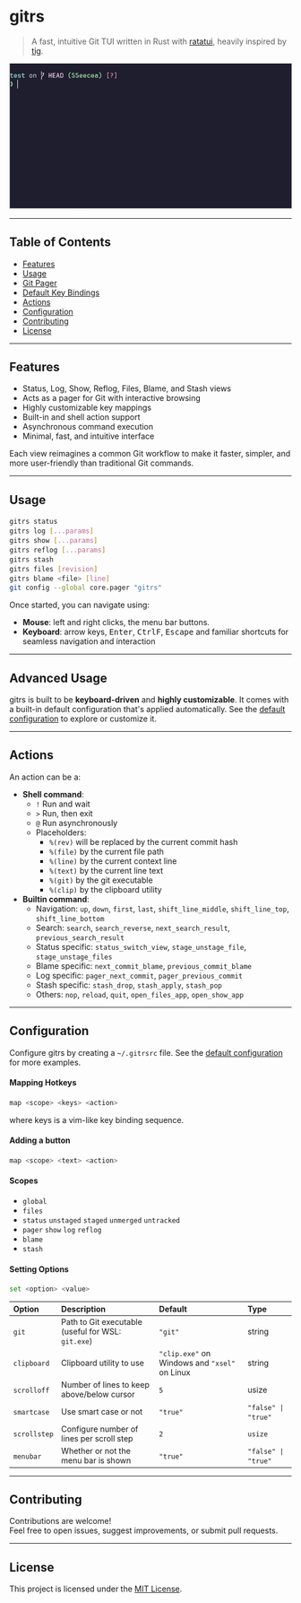 # gitrs

> A fast, intuitive Git TUI written in Rust with [ratatui](https://github.com/ratatui-org/ratatui), heavily inspired by [tig](https://github.com/jonas/tig).

![demo](https://github.com/qleveque/gitrs/blob/main/resources/demo.gif?raw=true)

---

## Table of Contents

- [Features](#features)
- [Usage](#usage)
- [Git Pager](#git-pager)
- [Default Key Bindings](#default-key-bindings)
- [Actions](#actions)
- [Configuration](#configuration)
- [Contributing](#contributing)
- [License](#license)

---

## Features

* Status, Log, Show, Reflog, Files, Blame, and Stash views
* Acts as a pager for Git with interactive browsing
* Highly customizable key mappings
* Built-in and shell action support
* Asynchronous command execution
* Minimal, fast, and intuitive interface

Each view reimagines a common Git workflow to make it faster, simpler, and more user-friendly than traditional Git commands.

---

## Usage

```bash
gitrs status
gitrs log [...params]
gitrs show [...params]
gitrs reflog [...params]
gitrs stash
gitrs files [revision]
gitrs blame <file> [line]
git config --global core.pager "gitrs"
```

Once started, you can navigate using:
* __Mouse__: left and right clicks, the menu bar buttons.
* __Keyboard__: arrow keys, <kbd>Enter</kbd>, <kbd>Ctrl</kbd><kbd>F</kbd>, <kbd>Escape</kbd> and familiar shortcuts for seamless navigation and interaction

---

## Advanced Usage

gitrs is built to be __keyboard-driven__ and __highly customizable__. It comes with a built-in default configuration that's applied automatically.
See the [default configuration](./config/.gitrsrc) to explore or customize it.

---

## Actions

An action can be a:

- **Shell command**:
    * `!` Run and wait
    * `>` Run, then exit
    * `@` Run asynchronously
    * Placeholders:
        * `%(rev)` will be replaced by the current commit hash
        * `%(file)` by the current file path
        * `%(line)` by the current context line
        * `%(text)` by the current line text
        * `%(git)` by the git executable
        * `%(clip)` by the clipboard utility
- **Builtin command**:
    - Navigation: `up`, `down`, `first`, `last`, `shift_line_middle`, `shift_line_top`, `shift_line_bottom`
    - Search: `search`, `search_reverse`, `next_search_result`, `previous_search_result`
    - Status specific: `status_switch_view`, `stage_unstage_file`, `stage_unstage_files`
    - Blame specific: `next_commit_blame`, `previous_commit_blame`
    - Log specific: `pager_next_commit`, `pager_previous_commit`
    - Stash specific: `stash_drop`, `stash_apply`, `stash_pop`
    - Others: `nop`, `reload`, `quit`, `open_files_app`, `open_show_app`

---

## Configuration

Configure gitrs by creating a `~/.gitrsrc` file.
See the [default configuration](./config/.gitrsrc) for more examples.

#### Mapping Hotkeys

```bash
map <scope> <keys> <action>
```
where keys is a vim-like key binding sequence.

#### Adding a button

```bash
map <scope> <text> <action>
```

#### Scopes

* `global`
* `files`
* `status` `unstaged` `staged` `unmerged` `untracked`
* `pager` `show` `log` `reflog`
* `blame`
* `stash`

#### Setting Options

```bash
set <option> <value>
```
| Option | Description | Default | Type |
|:---|:---|:---|:---|
| `git` | Path to Git executable (useful for WSL: `git.exe`) | `"git"` | string |
| `clipboard` | Clipboard utility to use | `"clip.exe"` on Windows and `"xsel"` on Linux | string |
| `scrolloff` | Number of lines to keep above/below cursor | `5` | usize |
| `smartcase` | Use smart case or not | `"true"` | `"false" \| "true"` |
| `scrollstep` | Configure number of lines per scroll step | `2` | `usize` |
| `menubar` | Whether or not the menu bar is shown | `"true"` | `"false" \| "true"` |

---

## Contributing

Contributions are welcome!  
Feel free to open issues, suggest improvements, or submit pull requests.

---

## License

This project is licensed under the [MIT License](LICENSE).

